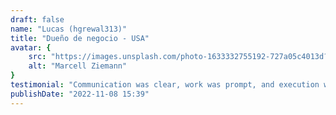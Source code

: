 ```yaml
---
draft: false
name: "Lucas (hgrewal313)"
title: "Dueño de negocio - USA"
avatar: {
    src: "https://images.unsplash.com/photo-1633332755192-727a05c4013d?&fit=crop&w=280",
    alt: "Marcell Ziemann"
}
testimonial: "Communication was clear, work was prompt, and execution was excellent. Would highly recommend and plan to work with again."
publishDate: "2022-11-08 15:39"
---
```

